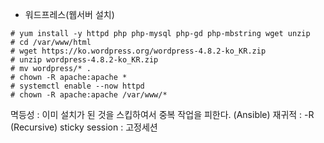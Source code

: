 - 워드프레스(웹서버 설치)

```
# yum install -y httpd php php-mysql php-gd php-mbstring wget unzip
# cd /var/www/html
# wget https://ko.wordpress.org/wordpress-4.8.2-ko_KR.zip
# unzip wordpress-4.8.2-ko_KR.zip
# mv wordpress/* .
# chown -R apache:apache *
# systemctl enable --now httpd
# chown -R apache:apache /var/www/*
```

멱등성 : 이미 설치가 된 것을 스킵하여서 중복 작업을 피한다. (Ansible)
재귀적 : -R (Recursive)
sticky session : 고정세션